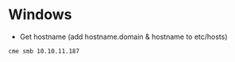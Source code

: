 
# Windows
- Get hostname (add hostname.domain & hostname to etc/hosts)
```
cme smb 10.10.11.187
```

